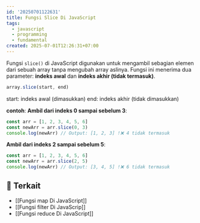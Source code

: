 ```yaml
---
id: '20250701122631'
title: Fungsi Slice Di JavaScript
tags:
  - javascript
  - programming
  - fundamental
created: 2025-07-01T12:26:31+07:00
---
```


Fungsi `slice()` di JavaScript digunakan untuk mengambil sebagian elemen dari sebuah array tanpa mengubah array aslinya. Fungsi ini menerima dua parameter: **indeks awal** dan **indeks akhir (tidak termasuk)**.

```javascript
array.slice(start, end)
```

start: indeks awal (dimasukkan)
end: indeks akhir (tidak dimasukkan)

**contoh**:
**Ambil dari indeks 0 sampai sebelum 3**:

```javascript
const arr = [1, 2, 3, 4, 5, 6]
const newArr = arr.slice(0, 3)
console.log(newArr) // Output: [1, 2, 3] !❌ 4 tidak termasuk
```

**Ambil dari indeks 2 sampai sebelum 5**:

```javascript
const arr = [1, 2, 3, 4, 5, 6]
const newArr = arr.slice(2, 5)
console.log(newArr) // Output: [3, 4, 5] !❌ 6 tidak termasuk
```

## 🔗 Terkait

- [[Fungsi map Di JavaScript]]
- [[Fungsi filter Di JavaScrip]]
- [[Fungsi reduce Di JavaScript]]

